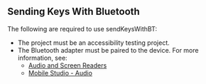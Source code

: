 ## **Sending Keys With Bluetooth**
The following are required to use sendKeysWithBT:
- The project must be an accessibility testing project.
- The Bluetooth adapter must be paired to the device. For more information, see:
  - [Audio and Screen Readers](https://docs.experitest.com/pages/viewpage.action?spaceKey=COM&title=Audio+and+Screen-readers+Support+using+Bluetooth+Adapter)
  - [Mobile Studio - Audio](https://docs.experitest.com/display/LT/Mobile+Studio+-+Audio)
  
  



